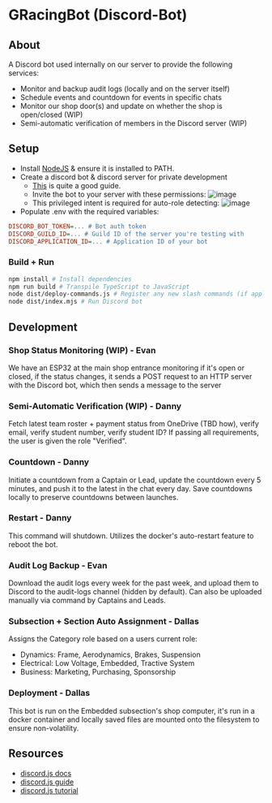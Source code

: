 # GRacingBot (Discord-Bot)

## About

A Discord bot used internally on our server to provide the following services:
- Monitor and backup audit logs (locally and on the server itself)
- Schedule events and countdown for events in specific chats
- Monitor our shop door(s) and update on whether the shop is open/closed (WIP)
- Semi-automatic verification of members in the Discord server (WIP)

## Setup

- Install [NodeJS](https://nodejs.org/en) & ensure it is installed to PATH.
- Create a discord bot & discord server for private development
  - [This](https://www.freecodecamp.org/news/create-a-discord-bot-with-javascript-nodejs/) is quite a good guide.
  - Invite the bot to your server with these permissions:
    ![image](https://github.com/GryphonRacingFSAE/Discord-Bot/assets/36043275/20f4ef5f-900d-4ca2-ade2-e2d04a2d7fd6)
  - This privileged intent is required for auto-role detecting:
    ![image](https://github.com/GryphonRacingFSAE/Discord-Bot/assets/36043275/5b052e07-70c9-44ab-b98d-9d0ee3149e7e)
- Populate .env with the required variables:

```ini
DISCORD_BOT_TOKEN=... # Bot auth token
DISCORD_GUILD_ID=... # Guild ID of the server you're testing with
DISCORD_APPLICATION_ID=... # Application ID of your bot
```

### Build + Run

```bash
npm install # Install dependencies
npm run build # Transpile TypeScript to JavaScript
node dist/deploy-commands.js # Register any new slash commands (if applicable)
node dist/index.mjs # Run Discord bot
```

## Development

### Shop Status Monitoring (WIP) - Evan

We have an ESP32 at the main shop entrance monitoring if it's open or closed, if the status changes, it sends a POST request to an HTTP server with the Discord bot, which then sends a message to the server

### Semi-Automatic Verification (WIP) - Danny

Fetch latest team roster + payment status from OneDrive (TBD how), verify email, verify student number, verify student ID? If passing all requirements, the user is given the role "Verified".

### Countdown - Danny

Initiate a countdown from a Captain or Lead, update the countdown every 5 minutes, and push it to the latest in the chat every day. Save countdowns locally to preserve countdowns between launches.

### Restart - Danny
This command will shutdown. Utilizes the docker's auto-restart feature to reboot the bot.

### Audit Log Backup - Evan

Download the audit logs every week for the past week, and upload them to Discord to the audit-logs channel (hidden by default). Can also be uploaded manually via command by Captains and Leads.

### Subsection + Section Auto Assignment - Dallas

Assigns the Category role based on a users current role:
- Dynamics: Frame, Aerodynamics, Brakes, Suspension
- Electrical: Low Voltage, Embedded, Tractive System
- Business: Marketing, Purchasing, Sponsorship

### Deployment - Dallas

This bot is run on the Embedded subsection's shop computer, it's run in a docker container and locally saved files are mounted onto the filesystem to ensure non-volatility.

## Resources

* [discord.js docs](https://old.discordjs.dev/#/docs/discord.js/14.11.0/general/welcome)
* [discord.js guide](https://discordjs.guide/)
* [discord.js tutorial](https://www.freecodecamp.org/news/create-a-discord-bot-with-javascript-nodejs/)
